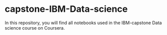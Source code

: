 # capstone-IBM-Data-science
In this repository, you will find all notebooks used in the IBM-capstone Data science course on Coursera. 
